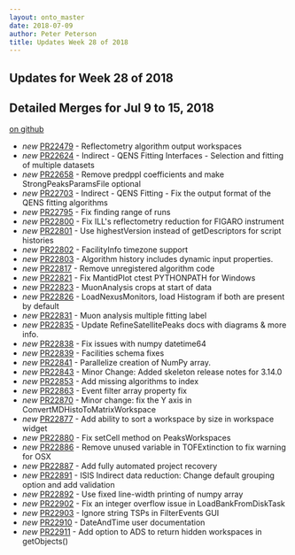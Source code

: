 ```yaml
---
layout: onto_master
date: 2018-07-09
author: Peter Peterson
title: Updates Week 28 of 2018
---
```

Updates for Week 28 of 2018
---------------------------

Detailed Merges for Jul 9 to 15, 2018
-------------------------------------
[on github](https://github.com/mantidproject/mantid/pulls?q=is%3Apr+merged%3A2018-07-10..2018-07-15)

* *new* [PR22479](https://github.com/mantidproject/mantid/pull/22479) - Reflectometry algorithm output workspaces
* *new* [PR22624](https://github.com/mantidproject/mantid/pull/22624) - Indirect - QENS Fitting Interfaces - Selection and fitting of multiple datasets
* *new* [PR22658](https://github.com/mantidproject/mantid/pull/22658) - Remove predppl coefficients and make StrongPeaksParamsFile optional
* *new* [PR22703](https://github.com/mantidproject/mantid/pull/22703) - Indirect - QENS Fitting - Fix the output format of the QENS fitting algorithms
* *new* [PR22795](https://github.com/mantidproject/mantid/pull/22795) - Fix finding range of runs
* *new* [PR22800](https://github.com/mantidproject/mantid/pull/22800) - Fix ILL's reflectometry reduction for FIGARO instrument
* *new* [PR22801](https://github.com/mantidproject/mantid/pull/22801) - Use highestVersion instead of getDescriptors for script histories
* *new* [PR22802](https://github.com/mantidproject/mantid/pull/22802) - FacilityInfo timezone support
* *new* [PR22803](https://github.com/mantidproject/mantid/pull/22803) - Algorithm history includes dynamic input properties.
* *new* [PR22817](https://github.com/mantidproject/mantid/pull/22817) - Remove unregistered algorithm code
* *new* [PR22821](https://github.com/mantidproject/mantid/pull/22821) - Fix MantidPlot ctest PYTHONPATH for Windows
* *new* [PR22823](https://github.com/mantidproject/mantid/pull/22823) - MuonAnalysis crops at start of data
* *new* [PR22826](https://github.com/mantidproject/mantid/pull/22826) - LoadNexusMonitors, load Histogram if both are present by default
* *new* [PR22831](https://github.com/mantidproject/mantid/pull/22831) - Muon analysis multiple fitting label
* *new* [PR22835](https://github.com/mantidproject/mantid/pull/22835) - Update RefineSatellitePeaks docs with diagrams & more info.
* *new* [PR22838](https://github.com/mantidproject/mantid/pull/22838) - Fix issues with numpy datetime64
* *new* [PR22839](https://github.com/mantidproject/mantid/pull/22839) - Facilities schema fixes
* *new* [PR22841](https://github.com/mantidproject/mantid/pull/22841) - Parallelize creation of NumPy array.
* *new* [PR22843](https://github.com/mantidproject/mantid/pull/22843) - Minor Change: Added skeleton release notes for 3.14.0
* *new* [PR22853](https://github.com/mantidproject/mantid/pull/22853) - Add missing algorithms to index
* *new* [PR22863](https://github.com/mantidproject/mantid/pull/22863) - Event filter array property fix
* *new* [PR22870](https://github.com/mantidproject/mantid/pull/22870) - Minor change: fix the Y axis in ConvertMDHistoToMatrixWorkspace
* *new* [PR22877](https://github.com/mantidproject/mantid/pull/22877) - Add ability to sort a workspace by size in workspace widget
* *new* [PR22880](https://github.com/mantidproject/mantid/pull/22880) - Fix setCell method on PeaksWorkspaces
* *new* [PR22886](https://github.com/mantidproject/mantid/pull/22886) - Remove unused variable in TOFExtinction to fix warning for OSX
* *new* [PR22887](https://github.com/mantidproject/mantid/pull/22887) - Add fully automated project recovery
* *new* [PR22891](https://github.com/mantidproject/mantid/pull/22891) - ISIS Indirect data reduction: Change default grouping option and add validation
* *new* [PR22892](https://github.com/mantidproject/mantid/pull/22892) - Use fixed line-width printing of numpy array
* *new* [PR22902](https://github.com/mantidproject/mantid/pull/22902) - Fix an integer overflow issue in LoadBankFromDiskTask
* *new* [PR22903](https://github.com/mantidproject/mantid/pull/22903) - Ignore string TSPs in FilterEvents GUI
* *new* [PR22910](https://github.com/mantidproject/mantid/pull/22910) - DateAndTime user documentation
* *new* [PR22911](https://github.com/mantidproject/mantid/pull/22911) - Add option to ADS to return hidden workspaces in getObjects()
